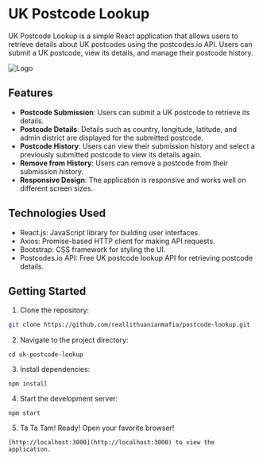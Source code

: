# UK Postcode Lookup

UK Postcode Lookup is a simple React application that allows users to retrieve details about UK postcodes using the postcodes.io API. Users can submit a UK postcode, view its details, and manage their postcode history.

![Logo](https://i.ibb.co/WBfXffh/ukpostlook.png)

## Features

- **Postcode Submission**: Users can submit a UK postcode to retrieve its details.
- **Postcode Details**: Details such as country, longitude, latitude, and admin district are displayed for the submitted postcode.
- **Postcode History**: Users can view their submission history and select a previously submitted postcode to view its details again.
- **Remove from History**: Users can remove a postcode from their submission history.
- **Responsive Design**: The application is responsive and works well on different screen sizes.

## Technologies Used

- React.js: JavaScript library for building user interfaces.
- Axios: Promise-based HTTP client for making API requests.
- Bootstrap: CSS framework for styling the UI.
- Postcodes.io API: Free UK postcode lookup API for retrieving postcode details.

## Getting Started

1. Clone the repository:

```bash
git clone https://github.com/reallithuanianmafia/postcode-lookup.git
```

2. Navigate to the project directory:

```cd uk-postcode-lookup```

3. Install dependencies:
```
npm install
```
4. Start the development server:
```
npm start
```
5. Ta Ta Tam! Ready! Open your favorite browser!
```
[http://localhost:3000](http://localhost:3000) to view the application.
```
